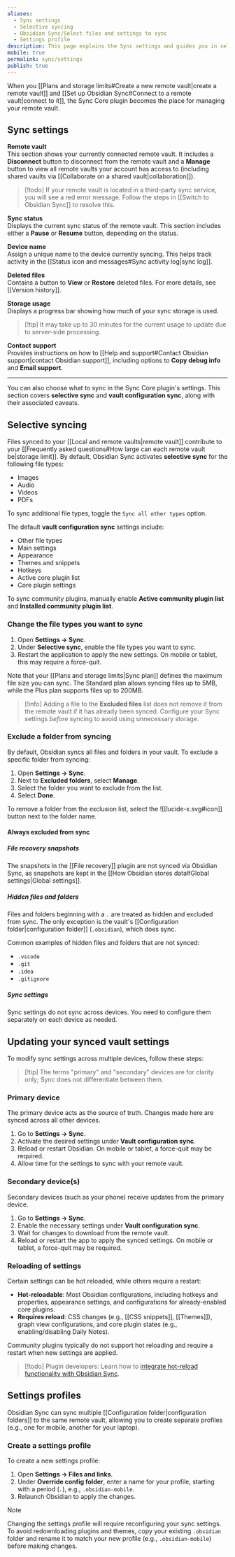 ```yaml
---
aliases:
  - Sync settings
  - Selective syncing
  - Obsidian Sync/Select files and settings to sync
  - Settings profile
description: This page explains the Sync settings and guides you in selecting which files to sync.
mobile: true
permalink: sync/settings
publish: true
---
```


When you [[Plans and storage limits#Create a new remote vault|create a remote vault]] and [[Set up Obsidian Sync#Connect to a remote vault|connect to it]], the Sync Core plugin becomes the place for managing your remote vault.

## Sync settings

**Remote vault**  
This section shows your currently connected remote vault. It includes a **Disconnect** button to disconnect from the remote vault and a **Manage** button to view all remote vaults your account has access to (including shared vaults via [[Collaborate on a shared vault|collaboration]]).

> [!todo] If your remote vault is located in a third-party sync service, you will see a red error message. Follow the steps in [[Switch to Obsidian Sync]] to resolve this.

**Sync status**  
Displays the current sync status of the remote vault. This section includes either a **Pause** or **Resume** button, depending on the status.

**Device name**  
Assign a unique name to the device currently syncing. This helps track activity in the [[Status icon and messages#Sync activity log|sync log]].

**Deleted files**  
Contains a button to **View** or **Restore** deleted files. For more details, see [[Version history]].

**Storage usage**  
Displays a progress bar showing how much of your sync storage is used.

> [!tip] It may take up to 30 minutes for the current usage to update due to server-side processing.

**Contact support**  
Provides instructions on how to [[Help and support#Contact Obsidian support|contact Obsidian support]], including options to **Copy debug info** and **Email support**.

---

You can also choose what to sync in the Sync Core plugin's settings. This section covers **selective sync** and **vault configuration sync**, along with their associated caveats.

## Selective syncing

Files synced to your [[Local and remote vaults|remote vault]] contribute to your [[Frequently asked questions#How large can each remote vault be|storage limit]]. By default, Obsidian Sync activates **selective sync** for the following file types:
- Images
- Audio
- Videos
- PDFs

To sync additional file types, toggle the `Sync all other types` option.

The default **vault configuration sync** settings include:
- Other file types
- Main settings
- Appearance
- Themes and snippets
- Hotkeys
- Active core plugin list
- Core plugin settings

To sync community plugins, manually enable **Active community plugin list** and **Installed community plugin list**.

### Change the file types you want to sync

1. Open **Settings → Sync**.
2. Under **Selective sync**, enable the file types you want to sync.
3. Restart the application to apply the new settings. On mobile or tablet, this may require a force-quit.

Note that your [[Plans and storage limits|Sync plan]] defines the maximum file size you can sync. The Standard plan allows syncing files up to 5MB, while the Plus plan supports files up to 200MB.

> [!info] Adding a file to the **Excluded files** list does not remove it from the remote vault if it has already been synced. Configure your Sync settings *before* syncing to avoid using unnecessary storage.

### Exclude a folder from syncing

By default, Obsidian syncs all files and folders in your vault. To exclude a specific folder from syncing:
1. Open **Settings → Sync**.
2. Next to **Excluded folders**, select **Manage**.
3. Select the folder you want to exclude from the list.
4. Select **Done**.

To remove a folder from the exclusion list, select the ![[lucide-x.svg#icon]] button next to the folder name.

#### Always excluded from sync

##### File recovery snapshots

The snapshots in the [[File recovery]] plugin are not synced via Obsidian Sync, as snapshots are kept in the [[How Obsidian stores data#Global settings|Global settings]].

##### Hidden files and folders

Files and folders beginning with a `.` are treated as hidden and excluded from sync. The only exception is the vault's [[Configuration folder|configuration folder]] (`.obsidian`), which does sync.

Common examples of hidden files and folders that are not synced:
- `.vscode`
- `.git`
- `.idea`
- `.gitignore`

##### Sync settings

Sync settings do not sync across devices. You need to configure them separately on each device as needed.

## Updating your synced vault settings

To modify sync settings across multiple devices, follow these steps:

> [!tip] The terms "primary" and "secondary" devices are for clarity only; Sync does not differentiate between them.

### Primary device

The primary device acts as the source of truth. Changes made here are synced across all other devices.

1. Go to **Settings → Sync**.
2. Activate the desired settings under **Vault configuration sync**.
3. Reload or restart Obsidian. On mobile or tablet, a force-quit may be required.
4. Allow time for the settings to sync with your remote vault.

### Secondary device(s)

Secondary devices (such as your phone) receive updates from the primary device.

1. Go to **Settings → Sync**.
2. Enable the necessary settings under **Vault configuration sync**.
3. Wait for changes to download from the remote vault.
4. Reload or restart the app to apply the synced settings. On mobile or tablet, a force-quit may be required.

### Reloading of settings

Certain settings can be hot reloaded, while others require a restart:

- **Hot-reloadable**: Most Obsidian configurations, including hotkeys and properties, appearance settings, and configurations for already-enabled core plugins.
- **Requires reload**: CSS changes (e.g., [[CSS snippets]], [[Themes]]), graph view configurations, and core plugin states (e.g., enabling/disabling Daily Notes).

Community plugins typically do not support hot reloading and require a restart when new settings are applied.

> [!todo] Plugin developers: Learn how to [integrate hot-reload functionality with Obsidian Sync](https://docs.obsidian.md/Reference/TypeScript+API/Plugin/onExternalSettingsChange).

## Settings profiles

Obsidian Sync can sync multiple [[Configuration folder|configuration folders]] to the same remote vault, allowing you to create separate profiles (e.g., one for mobile, another for your laptop).

### Create a settings profile

To create a new settings profile:

1. Open **Settings → Files and links**.
2. Under **Override config folder**, enter a name for your profile, starting with a period (`.`), e.g., `.obsidian-mobile`.
3. Relaunch Obsidian to apply the changes.

> [!note] 
> Changing the settings profile will require reconfiguring your sync settings. To avoid redownloading plugins and themes, copy your existing `.obsidian` folder and rename it to match your new profile (e.g., `.obsidian-mobile`) before making changes.
